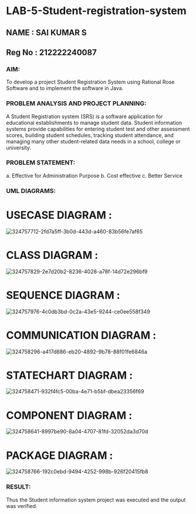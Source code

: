 # LAB-5-Student-registration-system
## NAME : SAI KUMAR S
## Reg No : 212222240087
### AIM:
To develop a project Student Registration System using Rational Rose Software and to
implement the software in Java.
### PROBLEM ANALYSIS AND PROJECT PLANNING:
A Student Registration system (SRS) is a software application for educational
establishments to manage student data. Student information systems provide capabilities for
entering student test and other assessment scores, building student schedules, tracking student
attendance, and managing many other student-related data needs in a school, college or
university.
### PROBLEM STATEMENT:
a. Effective for Administration Purpose
b. Cost effective
c. Better Service
### UML DIAGRAMS:
# USECASE DIAGRAM :
![324757712-2fd7a5ff-3b0d-443d-a460-83b56fe7af65](https://github.com/user-attachments/assets/a08d0d44-034b-4e46-9cfc-c58ee8dfa9f0)

# CLASS DIAGRAM :
![324757829-2e7d20b2-8236-4028-a78f-14d72e296bf9](https://github.com/user-attachments/assets/2880f958-e01b-44d8-aaa5-931ed1c64d7c)


# SEQUENCE DIAGRAM :
![324757976-4c0db3bd-0c2a-43e5-9244-ce0ee558f349](https://github.com/user-attachments/assets/0c1bcd14-a068-47ef-af58-e56d77e403fa)

# COMMUNICATION DIAGRAM :
![324758296-a417d886-eb20-4892-9b78-88f01fe6846a](https://github.com/user-attachments/assets/5e468450-171e-43ec-8668-930306e6c32e)


# STATECHART DIAGRAM :
![324758471-932f4fc5-00ba-4e71-b5bf-dbea23356f69](https://github.com/user-attachments/assets/2341debf-4a92-4082-917c-a5ffa1867e87)

# COMPONENT DIAGRAM :
![324758641-8997be90-8a04-4707-81fd-32052da3d70d](https://github.com/user-attachments/assets/ef8a6f06-38da-4d25-8ab0-cf0c5accc1da)

# PACKAGE DIAGRAM :

![324758766-192c0ebd-9494-4252-998b-926f20415fb8](https://github.com/user-attachments/assets/02021988-b56c-46a2-be04-b2d4c68370df)

### RESULT:
Thus the Student information system project was executed and the output was
verified.

